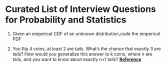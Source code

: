 # Curated List of Interview Questions for Probability and Statistics

1. Given an emperical CDF of an unknown distribution,code the emperical PDF

2. You flip 4 coins, at least 2 are tails. What’s the chance that exactly 3 are tails? How would you generalize this answer to k coins, where n are tails, and you want to know about exactly n+1 tails? [**Reference**](https://www.glassdoor.com/Interview/You-flip-four-coins-At-least-two-are-tails-What-is-the-probability-that-exactly-three-are-tails-Do-this-in-your-head-yo-QTN_31584.htm)
